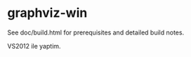 graphviz-win
============

See doc/build.html for prerequisites and detailed build notes.

VS2012 ile yaptim.
